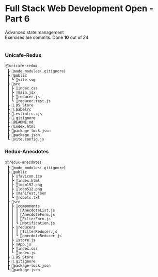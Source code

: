 <h1>Full Stack Web Development Open - Part 6</h1>

Advanced state management</br>
Exercises are commits. Done **10** out of *24*
</br></br>

<h3>Unicafe-Redux</h3>

```
📦unicafe-redux
 ┣ 📂node_modules(.gitignore)
 ┣ 📂public
 ┃ ┗ 📜vite.svg
 ┣ 📂src
 ┃ ┣ 📜index.css
 ┃ ┣ 📜main.jsx
 ┃ ┣ 📜reducer.js
 ┃ ┗ 📜reducer.test.js
 ┣ 📜.DS_Store
 ┣ 📜.babelrc
 ┣ 📜.eslintrc.cjs
 ┣ 📜.gitignore
 ┣ 📜README.md
 ┣ 📜index.html
 ┣ 📜package-lock.json
 ┣ 📜package.json
 ┗ 📜vite.config.js
```

<h3>Redux-Anecdotes</h3>

```
📦redux-anecdotes
 ┣ 📂node_modules(.gitignore)
 ┣ 📂public
 ┃ ┣ 📜favicon.ico
 ┃ ┣ 📜index.html
 ┃ ┣ 📜logo192.png
 ┃ ┣ 📜logo512.png
 ┃ ┣ 📜manifest.json
 ┃ ┗ 📜robots.txt
 ┣ 📂src
 ┃ ┣ 📂components
 ┃ ┃ ┃ 📜AnecdoteList.js
 ┃ ┃ ┃ 📜AnecdoteForm.js
 ┃ ┃ ┃ 📜FilterForm.js
 ┃ ┃ ┗ 📜Notification.js
 ┃ ┣ 📂reducers
 ┃ ┃ ┃ 📜filterReducer.js
 ┃ ┃ ┗ 📜anecdoteReducer.js
 ┃ ┣ 📜store.js
 ┃ ┣ 📜App.js
 ┃ ┣ 📜index.css
 ┃ ┗ 📜index.js
 ┣ 📜.DS_Store
 ┣ 📜.gitignore
 ┣ 📜package-lock.json
 ┗ 📜package.json
 ```